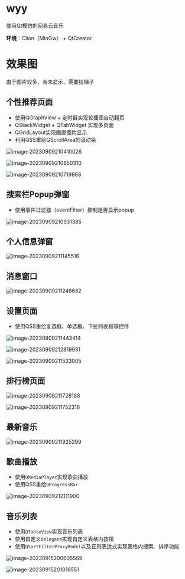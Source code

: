# wyy
使用Qt模仿的网易云音乐

**环境**：Clion（MinGw） + QtCreator

# 效果图

由于图片较多，若未显示，需要挂梯子

## 个性推荐页面

* 使用QGraphView + 定时器实现轮播图自动翻页
* QStackWidget + QTabWidget 实现多页面
* QGridLayout实现画廊图片显示
* 利用QSS重绘QScrollArea的滚动条

![image-20230909210410026](image/README/image-20230909210410026.png)

![image-20230909210650310](image/README/image-20230909210650310.png)

![image-20230909210719888](image/README/image-20230909210719888.png)

## 搜索栏Popup弹窗

* 使用事件过滤器（eventFilter）控制是否显示popup

![image-20230909210931385](image/README/image-20230909210931385.png)

## 个人信息弹窗

![image-20230909211145516](image/README/image-20230909211145516.png)

## 消息窗口

![image-20230909211248682](image/README/image-20230909211248682.png)

## 设置页面

* 使用QSS重绘复选框、单选框、下拉列表框等控件

![image-20230909211443414](image/README/image-20230909211443414.png)

![image-20230909212819931](image/README/image-20230909212819931.png)

![image-20230909211533005](image/README/image-20230909211533005.png)

## 排行榜页面

![image-20230909211728188](image/README/image-20230909211728188.png)

![image-20230909211752316](image/README/image-20230909211752316.png)

## 最新音乐

![image-20230909211925299](image/README/image-20230909211925299.png)

## 歌曲播放

* 使用`QMediaPlayer`实现歌曲播放
* 使用QSS重绘`QProgressBar`

![image-20230909212111900](image/README/image-20230909212111900.png)

## 音乐列表

* 使用`QTableView`实现音乐列表
* 使用自定义`delegate`实现自定义表格内按钮
* 使用`QSortFilterProxyModel`以及正则表达式实现表格内搜索、排序功能

![image-20230915200605569](./image/README/image-20230915200605569.png)

![image-20230915201016551](./image/README/image-20230915201016551.png)
